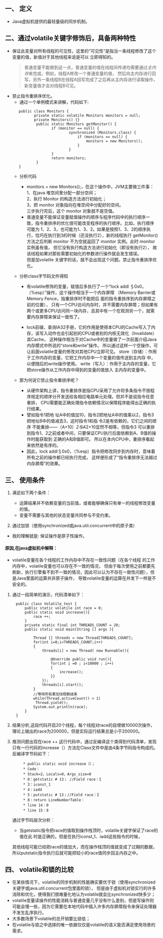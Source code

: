 ## 一、 定义
   -  Java虚拟机提供的最轻量级的同步机制。
## 二、通过volatile关键字修饰后，具备两种特性
   -  保证此变量对所有线程的可见性，这里的“可见性”是指当一条线程修改了这个变量的值，新值对于其他线程来说是可以 立即得知的。
      > 普通变量不能做到这一点，普通变量的值在线程间传递均需要通过*主内存*来完成，例如，线程A修改一个普通变量的值，
        然后向主内存进行回写，另外一条线程B在线程A回写完成了之后再从主内存进行读取操作，新变量值才会对线程B可见。
   -  禁止指令重排序优化。
      + 通过一个单例模式来讲解，代码如下:  
      ```
         public class Monitors {
                private static volatile Monitors monitors = null; 
                private Monitors() {}
                 public static Monitors getMonitor() {
                        if (monitor == null) {
                                synchronized (Monitors.class) {
                                    if (monitors == null) {
                                        monitors = new Monitors();
                                    } 
                                }
                        }
                        return monitors;
                 }
         }
      ```    
      +  分析代码   
      
         +  monitors = new Monitors();，在这个操作中，JVM主要做三件事：   
       1、在java 堆空间里分配一部分空间；   
       2、执行 Monitor 的构造方法进行初始化；   
       3、把 monitor 对象指向在堆空间中分配好的空间。      
         三步执行完后，这个 monitor 对象就不是空值。      
         + 普通变量不能保证变量赋值操作的顺序与程序代码中的执行顺序一致，指令重排序的优化很可能改变程序的执行顺序。比如，执行顺序可能为
       1、2、3，也可能为1、3、2。如果是按照1、3、2的顺序执行，恰巧在执行到3的时候（还没执行2），新的线程执行 getMonitor() 方法之后判断 
       monitor 不为空就返回了 monitor 实例。此时 monitor 实例虽有值， 但它没有执行构造方法进行初始化（即没有执行2），
       故该线程如果对那些需要初始化的参数进行操作就会发生错误。   
           但是加volatile 关键字的话，就不会出现这个问题。禁止指令重排序优化。 
            
      +  分析class字节码文件得知  
         + 有volatile修饰的变量，赋值后多执行了一个“lock addl ＄0x0，（%esp）”操作，这个操作相当于一个内存屏障
        （Memory Barrier或Memory Fence，指重排序时不能把后 面的指令重排序到内存屏障之前的位置），
        只有一个CPU访问内存时，并不需要内存屏障；但如果有两个或更多CPU访问同一块内存，且其中有一个在观测另一个，就需要内存屏障来保证一致性了。
       
         + lock前缀，查询IA32手册，它的作用是使得本CPU的Cache写入了内存，该写入动作也会引起别的CPU或者别的内核无效化（Invalidate）其Cache，
       这种操作相当于对Cache中的变量做了一次前面介绍Java内存模式中所说的“store和write”操作。
       所以通过这样一个空操作，可让前面volatile变量的修改对其他CPU立即可见。
       store（存储）：作用于工作内存的变量，它把工作内存中一个变量的值传送到主内存 中，以便随后的write操作使用。 
       write（写入）：作用于主内存的变量，它把store操作从工作内存中得到的变量的值放入 主内存的变量中。
      + 那为何说它禁止指令重排序呢？  
      
         + 从硬件架构上讲，指令重排序是指CPU采用了允许将多条指令不按程序规定的顺序分开发送给各相应电路单元处理。但并不是说指令任意重排，
      CPU需要能正确处理指令依赖情况以保障程序能得出正确的执行结果。
         + 譬如指令1把地 址A中的值加10，指令2把地址A中的值乘以2，指令3把地址B中的值减去3，这时指令1和指 令2是有依赖的，它们之间的顺序
      不能重排——（A+10）*2与A*2+10显然不相等，但指令3 可以重排到指令1、2之前或者中间，只要保证CPU执行后面依赖到A、B值的操作时能获取到 正确的A和B值即可。
      所以在本内CPU中，重排序看起来依然是有序的。
         + 因此，lock addl＄0x0，（%esp）指令把修改同步到内存时，意味着所有之前的操作都已经执行完成， 这样便形成了“指令重排序无法越过内存屏障”的效果。
          
  
  
## 三、 使用条件
  
   1. 满足如下两个条件：   

      +  运算结果并不依赖变量的当前值，或者能够确保只有单一的线程修改变量的值。
      +  变量不需要与其他的状态变量共同参与不变约束。
   2. 通过加锁（使用synchronized或java.util.concurrent中的原子类）
      
   -  我的理解就是: 保证操作是原子性操作。
   
   #### 原因,在java虚拟机中解释：
   
   -  volatile变量在各个线程的工作内存中不存在一致性问题（在各个线程 的工作内存中，volatile变量也可以存在不一致的情况，
      但由于每次使用之前都要先刷新，执行引擎看不到不一致的情况，因此可以认为不存在一致性问题），但是Java里面的运算并非原子操作，
      导致volatile变量的运算在并发下一样是不安全的。
      
   1. 通过一段简单的演示，代码清单如下：    
      
   ```
        public class Volatile_test {
            public static volatile int race = 0;
            public static void increase(){
                race ++;
            }
            private static final int THREADS_COUNT = 20;
            public static void main(String [] args ){
        
                Thread [] threads = new Thread[THREADS_COUNT];
                for(int i=0;i<THREADS_COUNT;i++)
                {
                    threads[i] = new Thread( new Runnable(){
        
                        @Override public void run(){
                        for(int i =0 ; i<10000 ; i++)
                        {
                            increase();
                        }}
                    });
                    threads[i].start();
                }
                //等待所有累加线程都结束
                while(Thread.activeCount() > 1)
                 Thread.yield();
                System.out.println(race);
            }
        }
   ```   
   2. 结果分析,这段代码开启20个线程，每个线程对race的自增做10000次操作，理论上输出的race为200000，但是实际运行结果总是小于200000。
   3. 推测问题出现在race ++ 这行代码中，通过反编译这个类得到代码清单，发现只有一行代码的increase（）方法在Class文件中是由4条字节码指令构成的。   
      反编译字节码如下：
      ```
           * public static void increase（）；
           * Code：
           * Stack=2，Locals=0，Args_size=0
           * 0：getstatic # 13； //Field race：I
           * 3：iconst_1
           * 4：iadd
           * 5：putstatic # 13；//Field race：I
           * 8：return LineNumberTable：
           * line 14：0
           * line 15：8
      ```
      通过字节码层次分析：    
      
        + 当getstatic指令把race的值取到操作栈顶时，volatile关键字保证了race的值在此 时是正确的，但是在执行iconst_1、iadd这些指令的时候，
         
      其他线程可能已经把race的值加大，而在操作栈顶的值就变成了过期的数据，所以putstatic指令执行后就可能把较小的race值同步回主内存之中。
## 四、 volatile和锁的比较
   - 在某些情况下，volatile的同步机制的性能确实要优于锁（使用synchronized关键字或java.util.concurrent包里面的锁），
      但是由于虚拟机对锁实行的许多消除和优化，使得我们很难量化地认为volatile就会比synchronized快多少；
   - volatile变量读操作的性能消耗与普通变量几乎没有什么差别，但是写操作则可能会慢一些，因为它需要在本地代码中插入许多内存屏障指令来保证处理器不发生乱序执行。
   - 大多数场景下volatile的总开销要比锁低；
   - 在volatile与锁之中选择的唯一依据仅仅是volatile的语义能否满足使用场景的需求。


      
  
